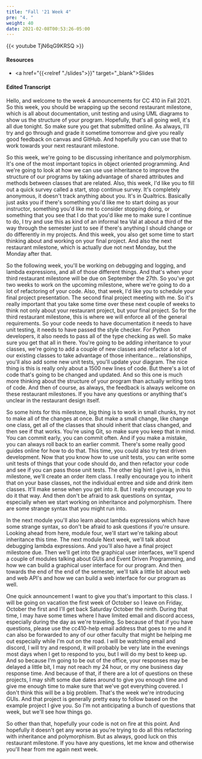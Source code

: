 ```yaml
---
title: "Fall '21 Week 4"
pre: "4. "
weight: 40
date: 2021-02-08T00:53:26-05:00
---
```


{{< youtube TjN6qG9KRSQ >}}

#### Resources

* <a href="{{<relref "./slides">}}" target="_blank">Slides</a>

#### Edited Transcript

Hello, and welcome to the week 4 announcements for CC 410 in Fall 2021. So this week, you should be wrapping up the second restaurant milestone, which is all about documentation, unit testing and using UML diagrams to show us the structure of your program. Hopefully, that's all going well, it's all due tonight. So make sure you get that submitted online. As always, I'll try and go through and grade it sometime tomorrow and give you really good feedback on canvas and GitHub. And hopefully you can use that to work towards your next restaurant milestone. 

So this week, we're going to be discussing inheritance and polymorphism. It's one of the most important topics in object oriented programming. And we're going to look at how we can use use inheritance to improve the structure of our programs by taking advantage of shared attributes and methods between classes that are related. Also, this week, I'd like you to fill out a quick survey called a start, stop continue survey. It's completely anonymous, it doesn't track anything about you. It's in Qualtrics. Basically just asks you if there's something you'd like me to start doing as your instructor, something you'd like me to consider stopping doing, or something that you see that I do that you'd like me to make sure I continue to do, I try and use this as kind of an informal tea Val at about a third of the way through the semester just to see if there's anything I should change or do differently in my projects. And this week, you also get some time to start thinking about and working on your final project. And also the next restaurant milestone, which is actually due not next Monday, but the Monday after that. 

So the following week, you'll be working on debugging and logging, and lambda expressions, and all of those different things. And that's when your third restaurant milestone will be due on September the 27th. So you've got two weeks to work on the upcoming milestone, where we're going to do a lot of refactoring of your code. Also, that week, I'd like you to schedule your final project presentation. The second final project meeting with me. So it's really important that you take some time over these next couple of weeks to think not only about your restaurant project, but your final project. So for the third restaurant milestone, this is where we will enforce all of the general requirements. So your code needs to have documentation it needs to have unit testing, it needs to have passed the style checker. For Python developers, it also needs to pass all of the type checking as well. So make sure you get that all in there. You're going to be adding inheritance to your classes, we're going to add a couple of new classes and refactor a lot of our existing classes to take advantage of those inheritance... relationships, you'll also add some new unit tests, you'll update your diagram. The nice thing is this is really only about a 1500 new lines of code. But there's a lot of code that's going to be changed and updated. And so this one is much more thinking about the structure of your program than actually writing tons of code. And then of course, as always, the feedback is always welcome on these restaurant milestones. If you have any questions or anything that's unclear in the restaurant design itself. 

So some hints for this milestone, big thing is to work in small chunks, try not to make all of the changes at once. But make a small change, like change one class, get all of the classes that should inherit that class changed, and then see if that works. You're using Git, so make sure you keep that in mind. You can commit early, you can commit often. And if you make a mistake, you can always roll back to an earlier commit. There's some really good guides online for how to do that. This time, you could also try test driven development. Now that you know how to use unit tests, you can write some unit tests of things that your code should do, and then refactor your code and see if you can pass those unit tests. The other big hint I give is, in this milestone, we'll create an order item class. I really encourage you to inherit that on your base classes, not the individual entree and side and drink item classes. It'll make sense when you get into it. But I really encourage you to do it that way. And then don't be afraid to ask questions on syntax, especially when we start working on inheritance and polymorphism. There are some strange syntax that you might run into. 

In the next module you'll also learn about lambda expressions which have some strange syntax, so don't be afraid to ask questions if you're unsure. Looking ahead from here, module four, we'll start we're talking about inheritance this time. The next module Next week, we'll talk about debugging lambda expressions. And you'll also have a final project milestone due. Then we'll get into the graphical user interfaces, we'll spend a couple of modules talking about GUIs and Event Driven Programming, and how we can build a graphical user interface for our program. And then towards the end of the end of the semester, we'll talk a little bit about web and web API's and how we can build a web interface for our program as well. 

One quick announcement I want to give you that's important to this class. I will be going on vacation the first week of October so I leave on Friday, October the first and I'll get back Saturday October the ninth. During that time, I may have some times where I have limited email and discord access, especially during the day as we're traveling. So because of that if you have questions, please use the cc410-help email address that goes to me and it can also be forwarded to any of our other faculty that might be helping me out especially while I'm out on the road. I will be watching email and discord, I will try and respond, it will probably be very late in the evenings most days when I get to respond to you, but I will do my best to keep up. And so because I'm going to be out of the office, your responses may be delayed a little bit, I may not reach my 24 hour, or my one business day response time. And because of that, if there are a lot of questions on these projects, I may shift some due dates around to give you enough time and give me enough time to make sure that we've got everything covered. I don't think this will be a big problem. That's the week we're introducing GUIs. And that project is generally pretty easy to follow based on the example project I give you. So I'm not anticipating a bunch of questions that week, but we'll see how things go. 

So other than that, hopefully your code is not on fire at this point. And hopefully it doesn't get any worse as you're trying to do all this refactoring with inheritance and polymorphism. But as always, good luck on this restaurant milestone. If you have any questions, let me know and otherwise you'll hear from me again next week. 

